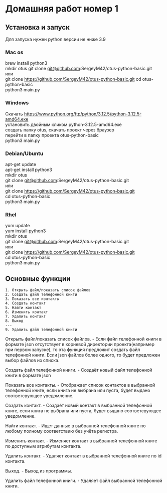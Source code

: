 # Домашняя работ номер 1

## Установка и запуск

Для запуска нужен python версии не ниже 3.9

### Mac os
brew install python3  
mkdir otus 
git clone git@github.com:SergeyM42/otus-python-basic.git  
или    
git clone https://github.com/SergeyM42/otus-python-basic.git
cd otus-python-basic  
python3 main.py 

### Windows
Скачать https://www.python.org/ftp/python/3.12.5/python-3.12.5-amd64.exe  
установить двойным кликом python-3.12.5-amd64.exe  
создать папку otus, скачать проект через браузер  
перейти в папку проекта otus-python-basic  
python3 main.py  

### Debian/Ubuntu
apt-get update  
apt-get install python3  
mkdir otus  
git clone git@github.com:SergeyM42/otus-python-basic.git  
или    
git clone https://github.com/SergeyM42/otus-python-basic.git  
cd otus-python-basic  
python3 main.py

### Rhel
yum update  
yum install python3  
mkdir otus  
git clone git@github.com:SergeyM42/otus-python-basic.git  
или    
git clone https://github.com/SergeyM42/otus-python-basic.git  
cd otus-python-basic  
python3 main.py


## Основные функции

    1. Открыть файл/показать список файлов
    2. Создать файл телефонной книги
    3. Показать все контакты
    4. Создать контакт
    5. Найти контакт
    6. Изменить контакт
    7. Удалить контакт
    8. Выход
    ---
    9. Удалить файл телефонной книги

Открыть файл/показать список файлов. - Если файл телефонной книги в формате json отсутствует в корневой директории проекта(например при первом запуске), то эта функция предложит создать файл телефонной книги. Если json файлов более одного, то будет предложен выбор файлов из списка.

Создать файл телефонной книги. - Создаёт новый файл телефонной книги в формате json

Показать все контакты. - Отображает список контактов в выбранной телефонной книге, если книга не выбрана или пуста, будет выдано соответсвующее уведомление.

Создать контакт. - Создаёт новый контакт в выбранной телефонной книге, если книга не выбрана или пуста, будет выдано соответсвующее уведомление.

Найти контакт. - Ищет данные в выбранной телефонной книге по любому полному соответствию без учёта регистра.

Изменить контакт. - Изменяет контакт в выбранной телефонной книге по доступным атрибутам контакта.

Удалить контакт. - Удаляет контакт в выбранной телефонной книге по id контакта.

Выход. - Выход из программы.

Удалить файл телефонной книги. - Удаляет файл выбранной телефонной книги.
